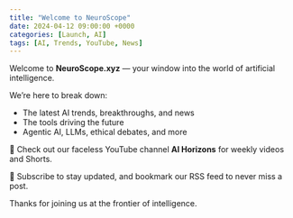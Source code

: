 ```yaml
---
title: "Welcome to NeuroScope"
date: 2024-04-12 09:00:00 +0000
categories: [Launch, AI]
tags: [AI, Trends, YouTube, News]
---
```


Welcome to **NeuroScope.xyz** — your window into the world of artificial intelligence.

We’re here to break down:
- The latest AI trends, breakthroughs, and news
- The tools driving the future
- Agentic AI, LLMs, ethical debates, and more

🎥 Check out our faceless YouTube channel **AI Horizons** for weekly videos and Shorts.

🔔 Subscribe to stay updated, and bookmark our RSS feed to never miss a post.

Thanks for joining us at the frontier of intelligence.
